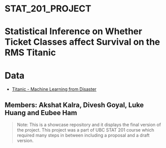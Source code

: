 # STAT_201_PROJECT

# Statistical Inference on Whether Ticket Classes affect Survival on the RMS Titanic

# Data
* [Titanic - Machine Learning from Disaster](https://www.kaggle.com/competitions/titanic/data)

## Members: Akshat Kalra, Divesh Goyal, Luke Huang and Eubee Ham

> Note: This is a showcase repository and it displays the final version of the project. This project was a part of UBC STAT 201 course which required many steps in between including a proposal and a draft version.
